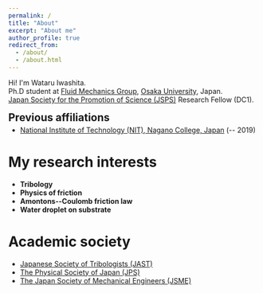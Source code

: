 ```yaml
---
permalink: /
title: "About"
excerpt: "About me"
author_profile: true
redirect_from: 
  - /about/
  - /about.html
---
```


Hi! I'm Wataru Iwashita. <br>
Ph.D student at [Fluid Mechanics Group](https://fm.me.es.osaka-u.ac.jp/en/), [Osaka University](https://www.osaka-u.ac.jp/en), Japan. <br>
[Japan Society for the Promotion of Science (JSPS)](https://www.jsps.go.jp/english/) Research Fellow (DC1). 

<p style="margin-bottom: -1em; "></p>

Previous affiliations
-----

<p style="margin-bottom: -1em; "></p>

* [National Institute of Technology (NIT), Nagano College, Japan](https://www.nagano-nct.ac.jp/english/index.php) (-- 2019)

<p style="margin-bottom: 0.5em; "></p>

My research interests
======
* <b>Tribology</b>
* <b>Physics of friction</b>
* <b>Amontons--Coulomb friction law</b>
* <b>Water droplet on substrate</b>

Academic society
=====
* [Japanese Society of Tribologists (JAST)](https://www.tribology.jp/indexe.htm)
* [The Physical Society of Japan (JPS)](https://www.jps.or.jp/english/)
* [The Japan Society of Mechanical Engineers (JSME)](https://www.jsme.or.jp/english/)

